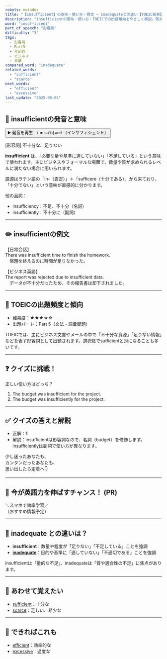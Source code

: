 ```yaml
---
robots: noindex
title: "【insufficient】の意味・使い方・例文 ― inadequateとの違い【TOEIC英単語】"
description: "insufficientの意味・使い方・TOEICでの出題傾向をやさしく解説。例文・クイズ付きでinadequateとの違いもわかりやすく学べます。"
word: "insufficient"
part_of_speech: "形容詞"
difficulty: "3"
tags:
  - 形容詞
  - Part5
  - 否定的
  - ビジネス
  - 会議
compared_word: "inadequate"
related_words:
  - "sufficient"
  - "scarce"
next_words:
  - "efficient"
  - "excessive"
last_update: "2025-05-04"
---
```


## 🔰 insufficientの発音と意味

<button class="play-audio" onclick="playTTS('insufficient')">
  <span class="play-audio-main">
    ▶️ 発音を再生　/ˌɪn.səˈfɪʃ.ənt/
  </span>
  <span class="play-audio-sub">
    （インサフィシェント）
  </span>
</button>

[形容詞] 不十分な、足りない

**insufficient** は、「必要な量や基準に達していない」「不足している」という意味で使われます。主にビジネスやフォーマルな場面で、数量や質が求められるレベルに満たない場合に用いられます。

語源はラテン語の「in-（否定）」＋「sufficere（十分である）」から来ており、「十分でない」という意味が直感的に分かります。

他の品詞：  
- insufficiency：不足、不十分（名詞）
- insufficiently：不十分に（副詞）

---

## ✏️ insufficientの例文

【日常会話】  
There was insufficient time to finish the homework.  
　宿題を終えるのに時間が足りなかった。

【ビジネス英語】  
The report was rejected due to insufficient data.  
　データが不十分だったため、その報告書は却下されました。

---

## 🎯 TOEICの出題頻度と傾向

- 難易度：★★★☆☆
- 出題パート：Part 5（文法・語彙問題）

TOEICでは、主にビジネス文書やメールの中で「不十分な資源」「足りない情報」などを表す形容詞として出題されます。選択肢でsufficientと対になることも多いです。

---

## ❓ クイズに挑戦！

正しい使い方はどっち？

1. The budget was insufficient for the project.  
2. The budget was insufficiently for the project.

---

## ✅ クイズの答えと解説

- 正解：**1**
- 解説：insufficientは形容詞なので、名詞（budget）を修飾します。insufficientlyは副詞で使い方が異なります。

少し迷ったあなたも、  
カンタンだったあなたも、  
思い出したら定着へ👇️

---

## 🚀 今が英語力を伸ばすチャンス！ (PR)

<div class="info-center">
＼スマホで効率学習／<br>  
（おすすめ情報予定）
</div>

---

## 🤔  inadequate との違いは？

- **insufficient**：数量や程度が「足りない」「不足している」ことを強調
- **[inadequate](/word/inadequate)**：目的や基準に「適していない」「不適切である」ことを強調

insufficientは「量的な不足」、inadequateは「質や適合性の不足」に焦点があります。

---

## 🧩 あわせて覚えたい

- [sufficient](/word/sufficient)：十分な
- [scarce](/word/scarce)：乏しい、希少な

---

## 📖 できればこれも

- [efficient](/word/efficient)：効率的な
- [excessive](/word/excessive)：過度な

<!-- cvid: aid12_bid05 -->
